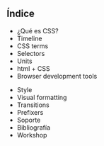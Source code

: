 
## Índice

<div>
<ul>
  <li>¿Qué es CSS?</li>
  <li>Timeline</li>
  <li>CSS terms</li>
  <li>Selectors</li>
  <li>Units</li>
  <li>html + CSS</li>
  <li>Browser development tools</li>
</ul>
<ul>
</ul>
<ul>
</ul>
<ul>
  <li>Style</li>
  <li>Visual formatting</li>
  <li>Transitions</li>
  <li>Prefixers</li>
  <li>Soporte</li>
  <li>Bibliografía</li>
  <li>Workshop</li>
</ul>
</div>